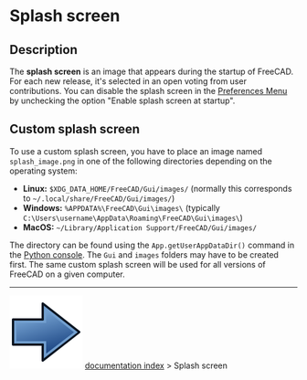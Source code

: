 # Splash screen
## Description

The **splash screen** is an image that appears during the startup of FreeCAD. For each new release, it\'s selected in an open voting from user contributions. You can disable the splash screen in the [Preferences Menu](Preferences_Editor.md) by unchecking the option \"Enable splash screen at startup\".

## Custom splash screen 

To use a custom splash screen, you have to place an image named `splash_image.png` in one of the following directories depending on the operating system:

-   **Linux:** `$XDG_DATA_HOME/FreeCAD/Gui/images/` (normally this corresponds to `~/.local/share/FreeCAD/Gui/images/`)
-   **Windows:** `%APPDATA%\FreeCAD\Gui\images\` (typically `C:\Users\username\AppData\Roaming\FreeCAD\Gui\images\`)
-   **MacOS:** `~/Library/Application Support/FreeCAD/Gui/images/`

The directory can be found using the `App.getUserAppDataDir()` command in the [Python console](Python_console.md). The `Gui` and `images` folders may have to be created first. The same custom splash screen will be used for all versions of FreeCAD on a given computer.



---
![](images/Button_right.svg) [documentation index](../README.md) > Splash screen
